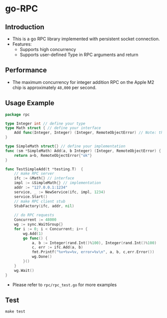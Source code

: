 # go-RPC

## Introduction
- This is a go RPC library implemented with persistent socket connection. 
- Features: 
  - Supports high concurrency 
  - Supports user-defined Type in RPC arguments and return

## Performance

- The maximum concurrency for integer addition RPC on the Apple M2 chip is approximately `48,000` per second.

## Usage Example

```go
package rpc

type Integer int // define your type
type Math struct { // define your interface
    Add func(Integer, Integer) (Integer, RemoteObjectError) // Note: the last return type must be RemoteObjectError
}

type SimpleMath struct{} // define your implementation
func (sm *SimpleMath) Add(a, b Integer) (Integer, RemoteObjectError) {
    return a+b, RemoteObjectError{"ok"}
}

func TestSimpleAdd(t *testing.T)  {
    // make RPC server
    ifc := &Math{} // interface
    impl := &SimpleMath{} // implementation
    addr := "127.0.0.1:1234"
    service, _ := NewService(ifc, impl, 1234)
    service.Start()
    // make RPC client stub
    StubFactory(ifc, addr, nil)
    
    // do RPC requests
    Concurrent := 48000
    wg := sync.WaitGroup{}
    for i := 0; i < Concurrent; i++ {
        wg.Add(1)
        go func() {
            a, b := Integer(rand.Int()%100), Integer(rand.Int()%100)
            c, err := ifc.Add(a, b)
            fmt.Printf("%v+%v=%v, error=%v\n", a, b, c,err.Error())
            wg.Done()
        }()
    }
    wg.Wait()
}
```
- Please refer to `rpc/rpc_test.go` for more examples

## Test
```shell
make test
```